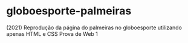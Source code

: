 # globoesporte-palmeiras
(2021) Reprodução da página do palmeiras no globoesporte utilizando apenas HTML e CSS
Prova de Web 1
